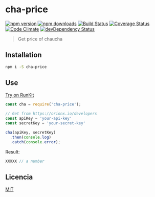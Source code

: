 # cha-price

[![npm version](https://img.shields.io/npm/v/cha-price.svg?style=flat-square)](https://www.npmjs.com/package/cha-price)
[![npm downloads](https://img.shields.io/npm/dm/cha-price.svg?style=flat-square)](https://www.npmjs.com/package/cha-price)
[![Build Status](https://img.shields.io/travis/lgaticaq/cha-price.svg?style=flat-square)](https://travis-ci.org/lgaticaq/cha-price)
[![Coverage Status](https://img.shields.io/coveralls/lgaticaq/cha-price/master.svg?style=flat-square)](https://coveralls.io/github/lgaticaq/cha-price?branch=master)
[![Code Climate](https://img.shields.io/codeclimate/github/lgaticaq/cha-price.svg?style=flat-square)](https://codeclimate.com/github/lgaticaq/cha-price)
[![devDependency Status](https://img.shields.io/david/dev/lgaticaq/cha-price.svg?style=flat-square)](https://david-dm.org/lgaticaq/cha-price#info=devDependencies)

> Get price of chaucha

## Installation

```bash
npm i -S cha-price
```

## Use

[Try on RunKit](https://npm.runkit.com/cha-price)
```js
const cha = require('cha-price');

// Get from https://orionx.io/developers
const apiKey = 'your-api-key'
const secretKey = 'your-secret-key'

cha(apiKey, secretKey)
  .then(console.log)
  .catch(console.error);
```

Result:
```js
XXXXX // a number
```

## Licencia

[MIT](https://tldrlegal.com/license/mit-license)
